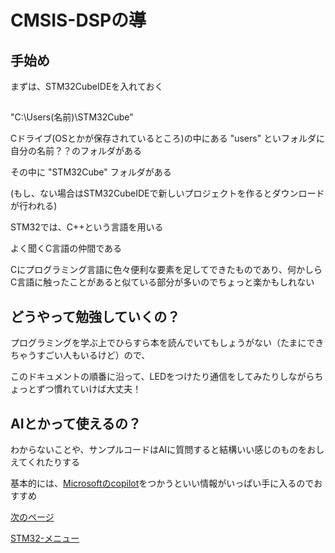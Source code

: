 # CMSIS-DSPの導

## 手始め
まずは、STM32CubeIDEを入れておく

## 
"C:\Users\(名前)\STM32Cube"

Cドライブ(OSとかが保存されているところ)の中にある "users" といフォルダに自分の名前？？のフォルダがある

その中に "STM32Cube" フォルダがある

(もし、ない場合はSTM32CubeIDEで新しいプロジェクトを作るとダウンロードが行われる)

STM32では、C++という言語を用いる

よく聞くC言語の仲間である

Cにプログラミング言語に色々便利な要素を足してできたものであり、何かしらC言語に触ったことがあると似ている部分が多いのでちょっと楽かもしれない

## どうやって勉強していくの？

プログラミングを学ぶ上でひらすら本を読んでいてもしょうがない（たまにできちゃうすごい人もいるけど）ので、

このドキュメントの順番に沿って、LEDをつけたり通信をしてみたりしながらちょっとずつ慣れていけば大丈夫！

## AIとかって使えるの？

わからないことや、サンプルコードはAIに質問すると結構いい感じのものをおしえてくれたりする

基本的には、[Microsoftのcopilot](https://www.bing.com/chat?form=NTPCHB)をつかうといい情報がいっぱい手に入るのでおすすめ


[次のページ](01_環境構築.md)

[STM32-メニュー](index.md)
